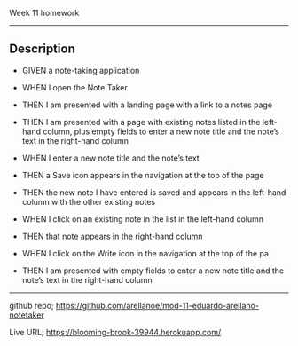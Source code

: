 Week 11 homework

---

## Description


- GIVEN a note-taking application

- WHEN I open the Note Taker

- THEN I am presented with a landing page with a link to a notes page

- THEN I am presented with a page with existing notes listed in the left-hand column, plus empty fields to enter a new note title and the note’s text in the right-hand column


- WHEN I enter a new note title and the note’s text

- THEN a Save icon appears in the navigation at the top of the page

- THEN the new note I have entered is saved and appears in the left-hand column with the other existing notes

- WHEN I click on an existing note in the list in the left-hand column

- THEN that note appears in the right-hand column

- WHEN I click on the Write icon in the navigation at the top of the pa

- THEN I am presented with empty fields to enter a new note title and the note’s text in the right-hand column

---


github repo;
https://github.com/arellanoe/mod-11-eduardo-arellano-notetaker

Live URL;
https://blooming-brook-39944.herokuapp.com/

